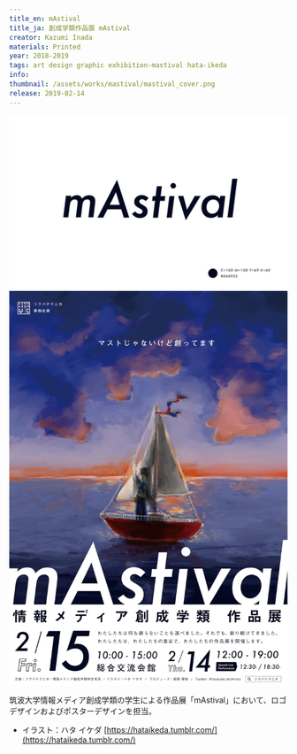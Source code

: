 ```yaml
---
title_en: mAstival
title_ja: 創成学類作品展 mAstival
creator: Kazumi Inada
materials: Printed
year: 2018-2019
tags: art design graphic exhibition-mastival hata-ikeda
info: 
thumbnail: /assets/works/mastival/mastival_cover.png
release: 2019-02-14
---
```


![](/assets/works/mastival/mastival_logo.png)
![](/assets/works/mastival/mastival_poster.jpg)

筑波大学情報メディア創成学類の学生による作品展「mAstival」において、ロゴデザインおよびポスターデザインを担当。

- イラスト：ハタ イケダ [https://hataikeda.tumblr.com/](https://hataikeda.tumblr.com/)
